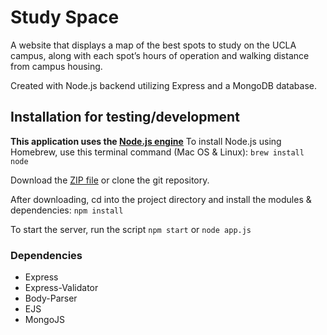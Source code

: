# Study Space
A website that displays a map of the best spots to study on the UCLA campus, along with each spot’s hours of operation and walking distance from campus housing.

Created with Node.js backend utilizing Express and a MongoDB database.

## Installation for testing/development
**This application uses the [Node.js engine](https://nodejs.org/en/download/)**
To install Node.js using Homebrew, use this terminal command (Mac OS & Linux):
`brew install node`

Download the [ZIP file](https://github.com/danyulkoo/StudySpace/archive/master.zip) or clone the git repository.

After downloading, cd into the project directory and install the modules & dependencies:
`npm install`

To start the server, run the script `npm start` or `node app.js`

### Dependencies
* Express
* Express-Validator
* Body-Parser
* EJS
* MongoJS

